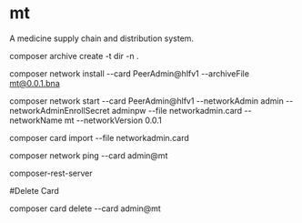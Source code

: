 # mt

A medicine supply chain and distribution system.

composer archive create -t dir -n .

composer network install --card PeerAdmin@hlfv1 --archiveFile mt@0.0.1.bna

composer network start --card PeerAdmin@hlfv1 --networkAdmin admin --networkAdminEnrollSecret adminpw --file networkadmin.card --networkName mt --networkVersion 0.0.1

composer card import --file networkadmin.card

composer network ping --card admin@mt

composer-rest-server


#Delete Card

composer card delete --card admin@mt
